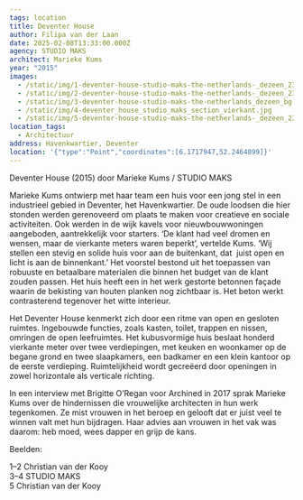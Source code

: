 ```yaml
---
tags: location
title: Deventer House
author: Filipa van der Laan
date: 2025-02-08T13:33:00.000Z
agency: STUDIO MAKS
architect: Marieke Kums
year: "2015"
images:
  - /static/img/1-deventer-house-studio-maks-the-netherlands-_dezeen_2364_col_7-1704x2049_vierkant.jpg
  - /static/img/2-deventer-house-studio-maks-the-netherlands-_dezeen_2364_col_0-1704x1236_keuken.jpg
  - /static/img/3-deventer-house-studio-maks-the-netherlands_dezeen_bg-1_vierkant.jpg
  - /static/img/4-deventer_house_studio_maks_section_vierkant.jpg
  - /static/img/5-deventer-house-studio-maks-the-netherlands-_dezeen_2364_col_6-1704x2499.jpg
location_tags:
  - Architectuur
address: Havenkwartier, Deventer
location: '{"type":"Point","coordinates":[6.1717947,52.2464899]}'
---
```

Deventer House (2015) door Marieke Kums / STUDIO MAKS

Marieke Kums ontwierp met haar team een huis voor een jong stel in een industrieel gebied in Deventer, het Havenkwartier. De oude loodsen die hier stonden werden gerenoveerd om plaats te maken voor creatieve en sociale activiteiten. Ook werden in de wijk kavels voor nieuwbouwwoningen aangeboden, aantrekkelijk voor starters. ‘De klant had veel dromen en wensen, maar de vierkante meters waren beperkt’, vertelde Kums. ‘Wij stellen een stevig en solide huis voor aan de buitenkant, dat  juist open en licht is aan de binnenkant.’ Het voorstel bestond uit het toepassen van robuuste en betaalbare materialen die binnen het budget van de klant zouden passen. Het huis heeft een in het werk gestorte betonnen façade waarin de bekisting van houten planken nog zichtbaar is. Het beton werkt contrasterend tegenover het witte interieur. 

Het Deventer House kenmerkt zich door een ritme van open en gesloten ruimtes. Ingebouwde functies, zoals kasten, toilet, trappen en nissen, omringen de open leefruimtes. Het kubusvormige huis beslaat honderd vierkante meter over twee verdiepingen, met keuken en woonkamer op de begane grond en twee slaapkamers, een badkamer en een klein kantoor op de eerste verdieping. Ruimtelijkheid wordt gecreëerd door openingen in zowel horizontale als verticale richting.

In een interview met Brigitte O’Regan voor Archined in 2017 sprak Marieke Kums over de hindernissen die vrouwelijke architecten in hun werk tegenkomen. Ze mist vrouwen in het beroep en gelooft dat er juist veel te winnen valt met hun bijdragen. Haar advies aan vrouwen in het vak was daarom: heb moed, wees dapper en grijp de kans.

Beelden:

1–2 Christian van der Kooy[](https://www.instagram.com/christian_van_der_kooy/)\
3–4 STUDIO MAKS[](https://www.instagram.com/mariekekums/)\
5 Christian van der Kooy
